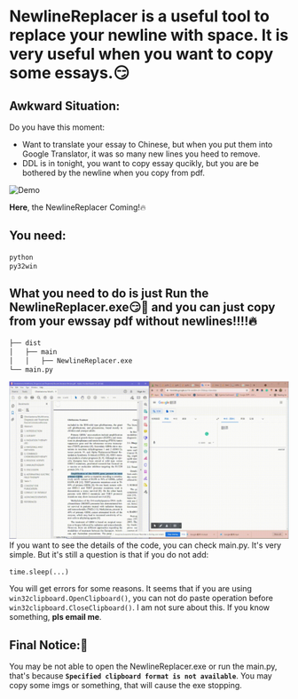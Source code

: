# NewlineReplacer is a useful tool to replace your newline with space. It is very useful when you want to copy some essays.😏
## Awkward Situation:
Do you have this moment:
* Want to translate your essay to Chinese, but when you put them into Google Translator, it was so many new lines you heed to remove.
* DDL is in tonight, you want to copy essay qucikly, but you are be bothered by the newline when you copy from pdf.

![Demo](img/Google%20Translator%20Problem.gif)

**Here**, the NewlineReplacer Coming!🔥

## You need:
```
python
py32win
```

## What you need to do is just Run the NewlineReplacer.exe😏💖 and you can just copy from your ewssay pdf without newlines!!!!🔥
```
├── dist
│   ├── main
│   │   ├── NewlineReplacer.exe
└── main.py
```
![Solved](img/Problem%20Solved.gif)
If you want to see the details of the code, you can check main.py. It's very simple.
But it's still a question is that if you do not add:
```
time.sleep(...)
```
You will get errors for some reasons. It seems that if you are using `win32clipboard.OpenClipboard()`, you can not do paste operation before `win32clipboard.CloseClipboard()`. I am not sure about this. If you know something, **pls email me**.

## Final Notice:🚧
You may be not able to open the NewlineReplacer.exe or run the main.py, that's because **`Specified clipboard format is not available`**. You may copy some imgs or something, that will cause the exe stopping.